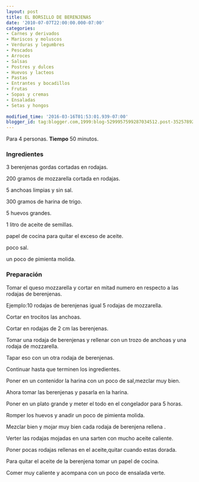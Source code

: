 ```yaml
---
layout: post
title: EL BORSILLO DE BERENJENAS
date: '2010-07-07T22:00:00.000-07:00'
categories:
- Carnes y derivados
- Mariscos y moluscos
- Verduras y legumbres
- Pescados
- Arroces
- Salsas
- Postres y dulces
- Huevos y lacteos
- Pastas
- Entrantes y bocadillos
- Frutas
- Sopas y cremas
- Ensaladas
- Setas y hongos
 
modified_time: '2016-03-16T01:53:01.939-07:00'
blogger_id: tag:blogger.com,1999:blog-5299957599287034512.post-3525789286714796739
---
```


Para 4 personas.
<b>Tiempo</b> 50 minutos.

<h3>Ingredientes</h3>

3 berenjenas gordas cortadas en rodajas.

200 gramos de mozzarella cortada en rodajas.

5 anchoas limpias y sin sal.

300 gramos de harina de trigo.

5 huevos grandes.

1 litro de aceite de semillas.

papel de cocina para quitar el exceso de aceite.

poco sal.

un poco de pimienta molida.

<h3>Preparación</h3>

Tomar el queso mozzarella y cortar en mitad numero en respecto a las rodajas de berenjenas.

Ejemplo:10 rodajas de berenjenas igual 5 rodajas de mozzarella.

Cortar en trocitos las anchoas.

Cortar en rodajas de 2 cm las berenjenas.

Tomar una rodaja de berenjenas y rellenar con un trozo de anchoas y una rodaja de mozzarella.

Tapar eso con un otra rodaja de berenjenas.

Continuar hasta que terminen los ingredientes.

Poner en un contenidor la harina con un poco de sal,mezclar muy bien.

Ahora tomar las berenjenas y pasarla en la harina.

Poner en un plato grande y meter el todo en el congelador para 5 horas.

Romper los huevos y anadir un poco de pimienta molida.

Mezclar bien y mojar muy bien cada rodaja de berenjena rellena .

Verter las rodajas mojadas en una sarten con mucho aceite caliente.

Poner pocas rodajas rellenas en el aceite,quitar cuando estas dorada.

Para quitar el aceite de la berenjena tomar un papel de cocina.

Comer muy caliente y acompana con un poco de ensalada verte.

